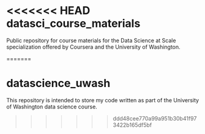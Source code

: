 <<<<<<< HEAD
datasci_course_materials
========================

Public repository for course materials for the Data Science at Scale specialization offered by Coursera and the University of Washington.

=======
# datascience_uwash
This repository is intended to store my code written as part of the University of Washington data science course.
>>>>>>> ddd48cee770a99a951b30b41f973422b165df5bf
